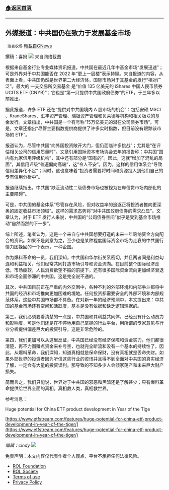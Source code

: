 ###  [:house:返回首頁](https://github.com/ourhimalayas/txt)
---


## 外媒报道：中共国仍在致力于发展基金市场
` 澳喜农场` [轉載自GNews](https://gnews.org/zh-hans/1942204/)

撰稿：喜妈
![](https://assets.gnews.org/wp-content/uploads/2022/02/2262F135-439A-4F1E-90AB-43000E841667.png)
来自网络截图

根据来自基金行业专业媒体资讯报道，中共国在最近几年中基金市场“发展迅速”；可是外界对于中共国能否在 2022 年“更上一层楼”表示持疑。来自报道的内容，从表面上看，中共国仍然是世界第二大经济体，国际市场对于其基金的发行“相对广泛”。最大的 一支交易所交易基金 是“价值 135 亿美元的 iShares 中国人民币债券 UCITS ETF (CNYB)”；它也是“第一只提供中共国政府债券”的ETF，于三年多以前推出。

据此报道，许多 ETF 还在“提供对中共国境内 A 股市场的机会”：包括安硕 MSCI 、KraneShares、汇丰资产管理、瑞银资产管理和贝莱德等机构和相关板块的基金发行。文章指出，中共国是一个有号称“15万亿美元的潜在公司债券市场”。可是，文章还指出“尽管主要指数提供商提供了许多实时指数，但目前没有跟踪该市场的 ETF”。

报道认为，尽管中共国“向外国投资敞开大门，但仍面临许多挑战”；尤其是“在评估相关公司的信用质量时”。文章引用国际资本市场协会去年的报告称：中共国“国内有九家信用评级机构”，其中还有部分是“国有的”。因此，这就“增加了混乱的局面”，其信用评级“普遍偏向高端”，这“令人不安”。因为，这样的信用体系会“导致信用差异化不足”；同时，这也意味着“投资者需要将时间和资源投入到他们自己的专有信用分析中”。

报道继续指出，中共国“缺乏流动性二级债券市场也被视为在岸信贷市场内部化的主要障碍”。

可是，中共国的基金体系“尽管存在风险，但对收益率的追逐正将投资者推向更深奥的固定收益市场领域”。这样的需求态势将“对中共国政府债券的需求凸显”。文章认为，对于 ETF 发行人来说，中共国的“公司债券空间”似乎是受到基金市场推动“自然而然的下一步”。

综上所述，笔者认为，这是一个来自与中共国想要打造的未来一年吸纳资金方向配合的资讯。如果不是刻意为之，至少也是某种程度国际资金市场为走衰的中共国行情力图挽回的一个表示，一种企图。

作为爆料革命的一员，我们深知，中共国和华尔街关系密切，并且两者间是利益勾连和利益相关，他们经常共同打造市场引导和资金流向。在目前整个国际经济走低，市场疲软，人民消费欲望不振的前提下，还有很多国际资金流向更加经济衰退和市场全面停滞的中共国，这是完全说不通的。

其次，中共国目前正在严重的内外交困中，各种不利的外部环境和内部争斗都将中共国的经济和市场推向更加困难的境地。任何投资都需要安全的外部环境和内部规范体系，这些中共国市场都不具备。在对新一年的经济预测中，本文提出来：中共国的基金市场还有空间和活跃度，基本是没有依据和缺乏逻辑理据的。

第三，我们必须要看清楚的一点是，中共国和其利益共同体，已经没有什么动员力和影响度，可是他们还是在不停地用自己掌握的行业平台，用所谓的专家意见与行业分析提供偏差巨大的投资引导。这是非常危险的。

第四，我们更加可以从这里反证，中共国已经没有经济保障和资金实力，他们都很清楚，再不力图赚点资金来补亏空，也就完全断流和没有一个基本的持续性了。因此，从爆料革命，我们深知，知道真相就是保命保财，没有真相就是丢命失财。如果外部世界的投资者因为听信这些行业的资讯并且得不到全面对中共国的真实经济了解，一定会有大量的投资误判。那导致的不知多少人会倾家荡产和未来巨大财产损失。

简而言之，我们只能说，世界对于中共国的邪恶和黑暗还是了解甚少；只有爆料革命提供给世界全面的真相。真相救人类，真相救世界。

参考消息：

Huge potential for China ETF product development in Year of the Tige

[https://www.etfstream.com/features/huge-potential-for-china-etf-product-development-in-year-of-the-tiger/](https://www.etfstream.com/features/huge-potential-for-china-etf-product-development-in-year-of-the-tiger/)

*编辑：cindy*
![](https://assets.gnews.org/wp-content/uploads/2022/01/澳喜图标2-1-2.jpg)
 

免责声明：本文内容仅代表作者个人观点，平台不承担任何法律风险。

- [ROL Foundation](https://rolfoundation.org/)
- [ROL Society](https://rolsociety.org/)
- [Terms of use](https://gnews.org/terms-of-use-3/)
- [Privacy Policy](https://gnews.org/privacy-policy/)
